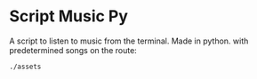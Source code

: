 # Script Music Py

A script to listen to music from the terminal. Made in python. with predetermined songs on the route:

`./assets`
